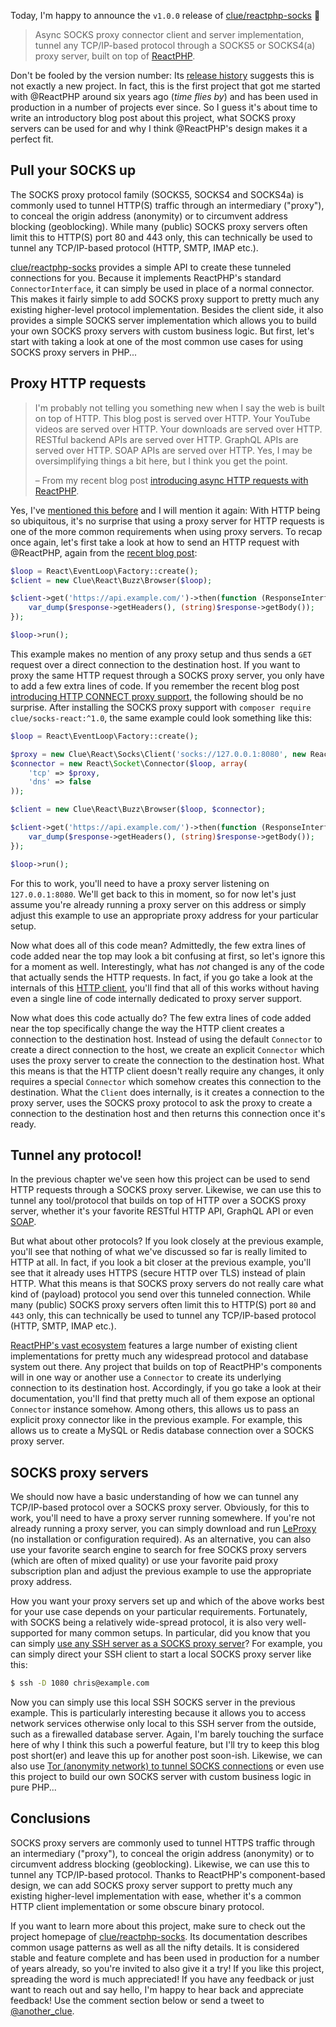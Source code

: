 Today, I'm happy to announce the `v1.0.0` release of [clue/reactphp-socks](https://github.com/clue/reactphp-socks) 🎉

> Async SOCKS proxy connector client and server implementation, tunnel any TCP/IP-based protocol through a SOCKS5 or SOCKS4(a) proxy server, built on top of [ReactPHP](https://reactphp.org/).

Don't be fooled by the version number: Its [release history](https://github.com/clue/reactphp-socks/releases) suggests this is not exactly a new project. In fact, this is the first project that got me started with @ReactPHP around six years ago (*time flies by*) and has been used in production in a number of projects ever since. So I guess it's about time to write an introductory blog post about this project, what SOCKS proxy servers can be used for and why I think @ReactPHP's design makes it a perfect fit.

## Pull your SOCKS up

The SOCKS proxy protocol family (SOCKS5, SOCKS4 and SOCKS4a) is commonly used to tunnel HTTP(S) traffic through an intermediary ("proxy"), to conceal the origin address (anonymity) or to circumvent address blocking (geoblocking). While many (public) SOCKS proxy servers often limit this to HTTP(S) port 80 and 443 only, this can technically be used to tunnel any TCP/IP-based protocol (HTTP, SMTP, IMAP etc.).

[clue/reactphp-socks](https://github.com/clue/reactphp-socks) provides a simple API to create these tunneled connections for you. Because it implements ReactPHP's standard `ConnectorInterface`, it can simply be used in place of a normal connector. This makes it fairly simple to add SOCKS proxy support to pretty much any existing higher-level protocol implementation. Besides the client side, it also provides a simple SOCKS server implementation which allows you to build your own SOCKS proxy servers with custom business logic. But first, let's start with taking a look at one of the most common use cases for using SOCKS proxy servers in PHP...

## Proxy HTTP requests

> I'm probably not telling you something new when I say the web is built on top of HTTP. This blog post is served over HTTP. Your YouTube videos are served over HTTP. Your downloads are served over HTTP. RESTful backend APIs are served over HTTP. GraphQL APIs are served over HTTP. SOAP APIs are served over HTTP. Yes, I may be oversimplifying things a bit here, but I think you get the point.
>
> – From my recent blog post [introducing async HTTP requests with ReactPHP](https://www.lueck.tv/2018/introducing-reactphp-buzz).

Yes, I've [mentioned this before](https://www.lueck.tv/2018/introducing-reactphp-http-proxy) and I will mention it again: With HTTP being so ubiquitous, it's no surprise that using a proxy server for HTTP requests is one of the more common requirements when using proxy servers. To recap once again, let's first take a look at how to send an HTTP request with @ReactPHP, again from the [recent blog post](https://www.lueck.tv/2018/introducing-reactphp-buzz):

```php
$loop = React\EventLoop\Factory::create();
$client = new Clue\React\Buzz\Browser($loop);

$client->get('https://api.example.com/')->then(function (ResponseInterface $response) {
    var_dump($response->getHeaders(), (string)$response->getBody());
});

$loop->run();
```

This example makes no mention of any proxy setup and thus sends a `GET` request over a direct connection to the destination host. If you want to proxy the same HTTP request through a SOCKS proxy server, you only have to add a few extra lines of code. If you remember the recent blog post [introducing HTTP CONNECT proxy support](https://www.lueck.tv/2018/introducing-reactphp-http-proxy), the following should be no surprise. After installing the SOCKS proxy support with `composer require clue/socks-react:^1.0`, the same example could look something like this:

```php
$loop = React\EventLoop\Factory::create();

$proxy = new Clue\React\Socks\Client('socks://127.0.0.1:8080', new React\Socket\Connector($loop));
$connector = new React\Socket\Connector($loop, array(
    'tcp' => $proxy,
    'dns' => false
));

$client = new Clue\React\Buzz\Browser($loop, $connector);

$client->get('https://api.example.com/')->then(function (ResponseInterface $response) {
    var_dump($response->getHeaders(), (string)$response->getBody());
});

$loop->run();
```

For this to work, you'll need to have a proxy server listening on `127.0.0.1:8080`. We'll get back to this in moment, so for now let's just assume you're already running a proxy server on this address or simply adjust this example to use an appropriate proxy address for your particular setup.

Now what does all of this code mean? Admittedly, the few extra lines of code added near the top may look a bit confusing at first, so let's ignore this for a moment as well. Interestingly, what has *not* changed is any of the code that actually sends the HTTP requests. In fact, if you go take a look at the internals of this [HTTP client](https://github.com/clue/reactphp-buzz), you'll find that all of this works without having even a single line of code internally dedicated to proxy server support.

Now what does this code actually do? The few extra lines of code added near the top specifically change the way the HTTP client creates a connection to the destination host. Instead of using the default `Connector` to create a direct connection to the host, we create an explicit `Connector` which uses the proxy server to create the connection to the destination host. What this means is that the HTTP client doesn't really require any changes, it only requires a special `Connector` which somehow creates this connection to the destination. What the `Client` does internally, is it creates a connection to the proxy server, uses the SOCKS proxy protocol to ask the proxy to create a connection to the destination host and then returns this connection once it's ready.

## Tunnel any protocol!

In the previous chapter we've seen how this project can be used to send HTTP requests through a SOCKS proxy server. Likewise, we can use this to tunnel any tool/protocol that builds on top of HTTP over a SOCKS proxy server, whether it's your favorite RESTful HTTP API, GraphQL API or even [SOAP](https://www.lueck.tv/2018/introducing-reactphp-soap).

But what about other protocols? If you look closely at the previous example, you'll see that nothing of what we've discussed so far is really limited to HTTP at all. In fact, if you look a bit closer at the previous example, you'll see that it already uses HTTPS (secure HTTP over TLS) instead of plain HTTP. What this means is that SOCKS proxy servers do not really care what kind of (payload) protocol you send over this tunneled connection. While many (public) SOCKS proxy servers often limit this to HTTP(S) port `80` and `443` only, this can technically be used to tunnel any TCP/IP-based protocol (HTTP, SMTP, IMAP etc.).

[ReactPHP's vast ecosystem](https://github.com/reactphp/react/wiki/Users) features a large number of existing client implementations for pretty much any widespread protocol and database system out there. Any project that builds on top of ReactPHP's components will in one way or another use a `Connector` to create its underlying connection to its destination host. Accordingly, if you go take a look at their documentation, you'll find that pretty much all of them expose an optional `Connector` instance somehow. Among others, this allows us to pass an explicit proxy connector like in the previous example. For example, this allows us to create a MySQL or Redis database connection over a SOCKS proxy server.

## SOCKS proxy servers

We should now have a basic understanding of how we can tunnel any TCP/IP-based protocol over a SOCKS proxy server. Obviously, for this to work, you'll need to have a proxy server running somewhere. If you're not already running a proxy server, you can simply download and run [LeProxy](https://leproxy.org) (no installation or configuration required). As an alternative, you can also use your favorite search engine to search for free SOCKS proxy servers (which are often of mixed quality) or use your favorite paid proxy subscription plan and adjust the previous example to use the appropriate proxy address.

How you want your proxy servers set up and which of the above works best for your use case depends on your particular requirements. Fortunately, with SOCKS being a relatively wide-spread protocol, it is also very well-supported for many common setups. In particular, did you know that you can simply [use any SSH server as a SOCKS proxy server](https://github.com/clue/reactphp-socks#using-ssh-as-a-socks-server)? For example, you can simply direct your SSH client to start a local SOCKS proxy server like this:

```bash
$ ssh -D 1080 chris@example.com
```

Now you can simply use this local SSH SOCKS server in the previous example. This is particularly interesting because it allows you to access network services otherwise only local to this SSH server from the outside, such as a firewalled database server. Again, I'm barely touching the surface here of why I think this such a powerful feature, but I'll try to keep this blog post short(er) and leave this up for another post soon-ish. Likewise, we can also use [Tor (anonymity network) to tunnel SOCKS connections](https://github.com/clue/reactphp-socks#using-the-tor-anonymity-network-to-tunnel-socks-connections) or even use this project to build our own SOCKS server with custom business logic in pure PHP...

## Conclusions

SOCKS proxy servers are commonly used to tunnel HTTPS traffic through an intermediary ("proxy"), to conceal the origin address (anonymity) or to circumvent address blocking (geoblocking). Likewise, we can use this to tunnel any TCP/IP-based protocol. Thanks to ReactPHP's component-based design, we can add SOCKS proxy server support to pretty much any existing higher-level implementation with ease, whether it's a common HTTP client implementation or some obscure binary protocol.

If you want to learn more about this project, make sure to check out the project homepage of [clue/reactphp-socks](https://github.com/clue/reactphp-socks). Its documentation describes common usage patterns as well as all the nifty details. It is considered stable and feature complete and has been used in production for a number of years already, so you're invited to also give it a try! If you like this project, spreading the word is much appreciated! If you have any feedback or just want to reach out and say hello, I'm happy to hear back and appreciate feedback! Use the comment section below or send a tweet to [@another_clue](https://twitter.com/another_clue).
